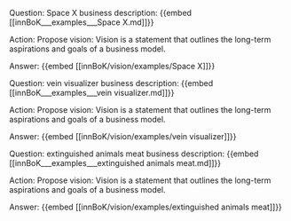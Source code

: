 Question: Space X business description:
{{embed [[innBoK___examples___Space X.md]]}}

Action: Propose vision: Vision is a statement that outlines the long-term aspirations and goals of a business model.

Answer:
{{embed [[innBoK/vision/examples/Space X]]}}

Question: vein visualizer business description:
{{embed [[innBoK___examples___vein visualizer.md]]}}

Action: Propose vision: Vision is a statement that outlines the long-term aspirations and goals of a business model.

Answer:
{{embed [[innBoK/vision/examples/vein visualizer]]}}

Question: extinguished animals meat business description:
{{embed [[innBoK___examples___extinguished animals meat.md]]}}

Action: Propose vision: Vision is a statement that outlines the long-term aspirations and goals of a business model.

Answer:
{{embed [[innBoK/vision/examples/extinguished animals meat]]}}



